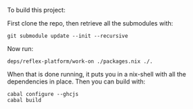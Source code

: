 To build this project:

First clone the repo, then retrieve all the submodules with:

    git submodule update --init --recursive
    
Now run:

    deps/reflex-platform/work-on ./packages.nix ./.

When that is done running, it puts you in a nix-shell with all the
dependencies in place.  Then you can build with:

    cabal configure --ghcjs
    cabal build
